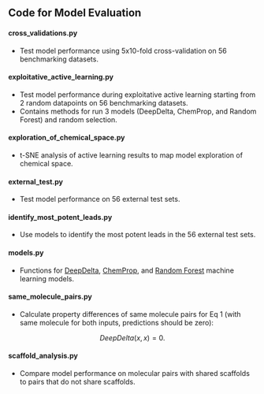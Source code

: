 ## Code for Model Evaluation

#### cross_validations.py
* Test model performance using 5x10-fold cross-validation on 56 benchmarking datasets.

#### exploitative_active_learning.py
* Test model performance during exploitative active learning starting from 2 random datapoints on 56 benchmarking datasets.
* Contains methods for run 3 models (DeepDelta, ChemProp, and Random Forest) and random selection.

#### exploration_of_chemical_space.py
* t-SNE analysis of active learning results to map model exploration of chemical space.

#### external_test.py
* Test model performance on 56 external test sets. 

#### identify_most_potent_leads.py
* Use models to identify the most potent leads in the 56 external test sets.

#### models.py
* Functions for [DeepDelta](https://github.com/RekerLab/ActiveDelta), [ChemProp](https://github.com/chemprop/chemprop), and [Random Forest](https://scikit-learn.org/stable/modules/generated/sklearn.ensemble.RandomForestRegressor.html) machine learning models.

#### same_molecule_pairs.py
* Calculate property differences of same molecule pairs for Eq 1 (with same molecule for both inputs, predictions should be zero):
```math
DeepDelta(x,x) = 0. 
```

#### scaffold_analysis.py
* Compare model performance on molecular pairs with shared scaffolds to pairs that do not share scaffolds. 





